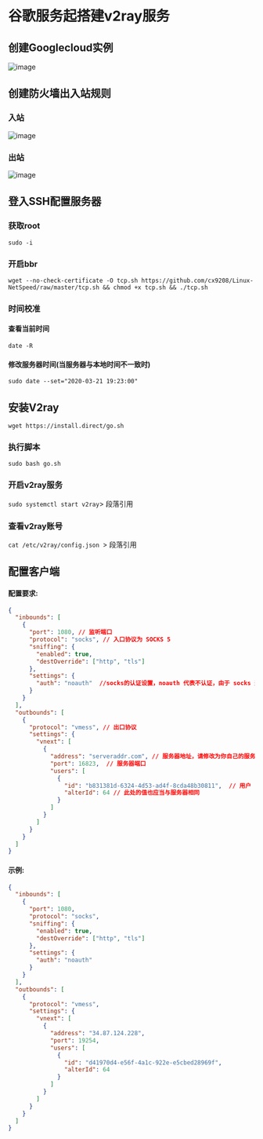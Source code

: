 # 谷歌服务起搭建v2ray服务
## 创建Googlecloud实例
![image](https://github.com/HenryDLC/note/blob/master/linux/image/WechatIMG3.png)
## 创建防火墙出入站规则
### 入站
![image](https://github.com/HenryDLC/note/blob/master/linux/image/WechatIMG4.png)
### 出站
![image](https://github.com/HenryDLC/note/blob/master/linux/image/WechatIMG5.png)
## 登入SSH配置服务器
### 获取root
`sudo -i`
### 开启bbr
`wget --no-check-certificate -O tcp.sh https://github.com/cx9208/Linux-NetSpeed/raw/master/tcp.sh && chmod +x tcp.sh && ./tcp.sh`
### 时间校准
#### 查看当前时间
`date -R`
#### 修改服务器时间(当服务器与本地时间不一致时)
`sudo date --set="2020-03-21 19:23:00"`
## 安装V2ray
`wget https://install.direct/go.sh`
### 执行脚本
`sudo bash go.sh`
### 开启v2ray服务
`sudo systemctl start v2ray`> 段落引用
### 查看v2ray账号
`cat /etc/v2ray/config.json `> 段落引用

## 配置客户端
#### 配置要求:
```json
{
  "inbounds": [
    {
      "port": 1080, // 监听端口
      "protocol": "socks", // 入口协议为 SOCKS 5
      "sniffing": {
        "enabled": true,
        "destOverride": ["http", "tls"]
      },
      "settings": {
        "auth": "noauth"  //socks的认证设置，noauth 代表不认证，由于 socks 通常在客户端使用，所以这里不认证
      }
    }
  ],
  "outbounds": [
    {
      "protocol": "vmess", // 出口协议
      "settings": {
        "vnext": [
          {
            "address": "serveraddr.com", // 服务器地址，请修改为你自己的服务器 IP 或域名
            "port": 16823,  // 服务器端口
            "users": [
              {
                "id": "b831381d-6324-4d53-ad4f-8cda48b30811",  // 用户 ID，必须与服务器端配置相同
                "alterId": 64 // 此处的值也应当与服务器相同
              }
            ]
          }
        ]
      }
    }
  ]
}
```
#### 示例:
```json
{
  "inbounds": [
    {
      "port": 1080, 
      "protocol": "socks", 
      "sniffing": {
        "enabled": true,
        "destOverride": ["http", "tls"]
      },
      "settings": {
        "auth": "noauth"
      }
    }
  ],
  "outbounds": [
    {
      "protocol": "vmess", 
      "settings": {
        "vnext": [
          {
            "address": "34.87.124.228", 
            "port": 19254, 
            "users": [
              {
                "id": "d41970d4-e56f-4a1c-922e-e5cbed28969f", 
                "alterId": 64
              }
            ]
          }
        ]
      }
    }
  ]
}
```


